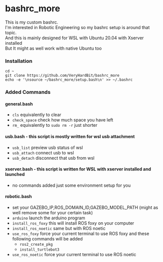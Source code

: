 # bashrc_more
This is my custom bashrc.<br>
I'm interested in Robotic Engineering so my bashrc setup is around that topic.<br>
And this is mainly designed for WSL with Ubuntu 20.04 with Xserver installed<br>
But It might as well work with native Ubuntu too<br>


### Installation
```
cd ~
git clone https://github.com/VeryHardBit/bashrc_more
echo -e '\nsource ~/bashrc_more/setup.bash\n' >> ~/.bashrc
```

### Added Commands
#### general.bash
- `cls` equivalently to clear
- `check_space` check how much space you have left
- `rm_` equivalently to `sudo rm -r` just shorter

#### usb.bash - this script is mostly written for wsl usb attachment
- `usb_list` preview usb status of wsl
- `usb_attach` connect usb to wsl
- `usb_detach` disconnect that usb from wsl

#### xserver.bash - this script is written for WSL with xserver installed and launched
- no commands added just some environment setup for you

#### robotic.bash
- set your GAZEBO_IP,ROS_DOMAIN_ID,GAZEBO_MODEL_PATH (might as well remove some for your certain task)
- `arduino` launch the arduino program
- `install_ros_foxy` this will install ROS foxy on your computer
- `install_ros_noetic` same but with ROS noetic
- `use_ros_foxy` force your current terminal to use ROS foxy and these following commands will be added
    - `ros2_create_pkg`
    - `install_turtlebot3`
- `use_ros_noetic` force your current terminal to use ROS noetic